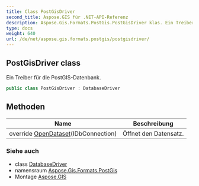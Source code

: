```yaml
---
title: Class PostGisDriver
second_title: Aspose.GIS für .NET-API-Referenz
description: Aspose.Gis.Formats.PostGis.PostGisDriver klas. Ein Treiber für die PostGISDatenbank.
type: docs
weight: 640
url: /de/net/aspose.gis.formats.postgis/postgisdriver/
---
```

## PostGisDriver class

Ein Treiber für die PostGIS-Datenbank.

```csharp
public class PostGisDriver : DatabaseDriver
```

## Methoden

| Name | Beschreibung |
| --- | --- |
| override [OpenDataset](../../aspose.gis.formats.postgis/postgisdriver/opendataset/)(IDbConnection) | Öffnet den Datensatz. |

### Siehe auch

* class [DatabaseDriver](../../aspose.gis/databasedriver/)
* namensraum [Aspose.Gis.Formats.PostGis](../../aspose.gis.formats.postgis/)
* Montage [Aspose.GIS](../../)


